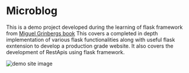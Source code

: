 # Microblog

This is a demo project developed during the learning of flask framework from [Miguel Grinbergs book](https://blog.miguelgrinberg.com/post/the-flask-mega-tutorial-part-i-hello-world)
This covers a completed in depth implementation of various flask functionalities along with useful flask exntension to develop a production grade website. It also covers the development of RestApis
using flask framework.


![demo site image](https://github.com/Haris-Ali007/microblog/assets/54216004/721c8b0c-95eb-438c-ab94-b7038a4c2e84)
